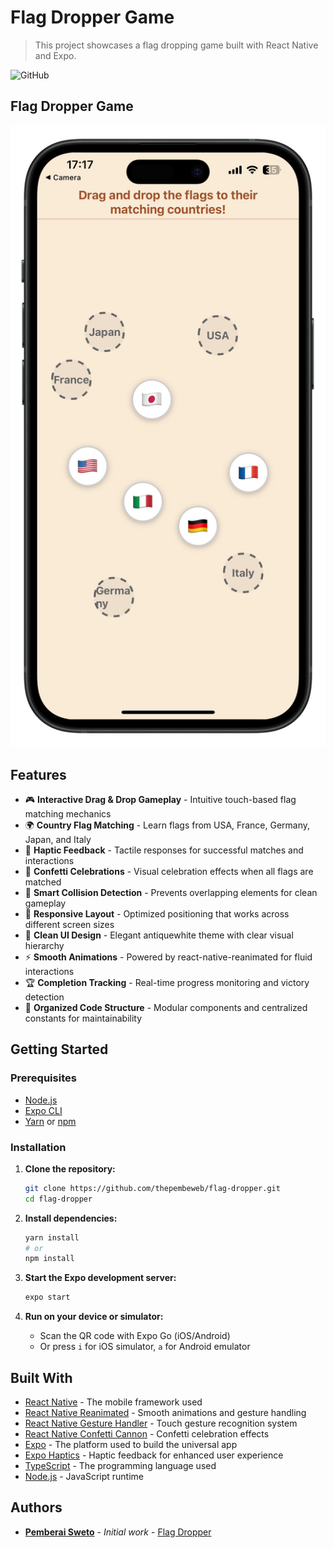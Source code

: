 # Flag Dropper Game

> This project showcases a flag dropping game built with React Native and Expo.

![GitHub](https://img.shields.io/github/license/mashape/apistatus.svg)

## Flag Dropper Game

![Flag Dropper Game screenshot](assets/app-screenshot.png)

## Features

- 🎮 **Interactive Drag & Drop Gameplay** - Intuitive touch-based flag matching mechanics
- 🌍 **Country Flag Matching** - Learn flags from USA, France, Germany, Japan, and Italy
- 📱 **Haptic Feedback** - Tactile responses for successful matches and interactions
- 🎉 **Confetti Celebrations** - Visual celebration effects when all flags are matched
- 🎯 **Smart Collision Detection** - Prevents overlapping elements for clean gameplay
- 📏 **Responsive Layout** - Optimized positioning that works across different screen sizes
- 🎨 **Clean UI Design** - Elegant antiquewhite theme with clear visual hierarchy
- ⚡ **Smooth Animations** - Powered by react-native-reanimated for fluid interactions
- 🏆 **Completion Tracking** - Real-time progress monitoring and victory detection
- 📐 **Organized Code Structure** - Modular components and centralized constants for maintainability

## Getting Started

### Prerequisites

- [Node.js](https://nodejs.org/)
- [Expo CLI](https://docs.expo.dev/get-started/installation/)
- [Yarn](https://yarnpkg.com/) or [npm](https://www.npmjs.com/)

### Installation

1. **Clone the repository:**

   ```sh
   git clone https://github.com/thepembeweb/flag-dropper.git
   cd flag-dropper
   ```

2. **Install dependencies:**

   ```sh
   yarn install
   # or
   npm install
   ```

3. **Start the Expo development server:**

   ```sh
   expo start
   ```

4. **Run on your device or simulator:**
   - Scan the QR code with Expo Go (iOS/Android)
   - Or press `i` for iOS simulator, `a` for Android emulator

## Built With

- [React Native](https://reactnative.dev/) - The mobile framework used
- [React Native Reanimated](https://docs.swmansion.com/react-native-reanimated/) - Smooth animations and gesture handling
- [React Native Gesture Handler](https://docs.swmansion.com/react-native-gesture-handler/) - Touch gesture recognition system
- [React Native Confetti Cannon](https://github.com/VincentCATILLON/react-native-confetti-cannon) - Confetti celebration effects
- [Expo](https://expo.dev/) - The platform used to build the universal app
- [Expo Haptics](https://docs.expo.dev/versions/latest/sdk/haptics/) - Haptic feedback for enhanced user experience
- [TypeScript](https://www.typescriptlang.org/) - The programming language used
- [Node.js](https://nodejs.org) - JavaScript runtime

## Authors

- **[Pemberai Sweto](https://github.com/thepembeweb)** - _Initial work_ - [Flag Dropper](https://github.com/thepembeweb/flag-dropper)
